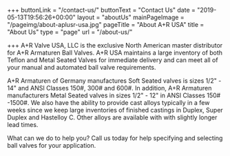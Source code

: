 +++
buttonLink = "/contact-us/"
buttonText = "Contact Us"
date = "2019-05-13T19:56:26+00:00"
layout = "aboutUs"
mainPageImage = "/pageimg/about-aplusr-usa.jpg"
pageTitle = "About A+R USA"
title = "About Us"
type = "page"
url = "/about-us/"

+++
A+R Valve USA, LLC is the exclusive North American master distributor for A+R Armaturen Ball Valves. A+R USA maintains a large inventory of both Teflon and Metal Seated Valves for immediate delivery and can meet all of your manual and automated ball valve requirements.

A+R Armaturen of Germany manufactures Soft Seated valves is sizes 1/2" - 14" and ANSI Classes 150#, 300# and 600#. In addition, A+R Armaturen manufacturers Metal Seated valves in sizes 1/2" - 12" in ANSI Classes 150# -1500#. We also have the ability to provide cast alloys typically in a few weeks since we keep large inventories of finished castings in Duplex, Super Duplex and Hastelloy C. Other alloys are available with with slightly longer lead times.

What can we do to help you? Call us today for help specifying and selecting ball valves for your application.